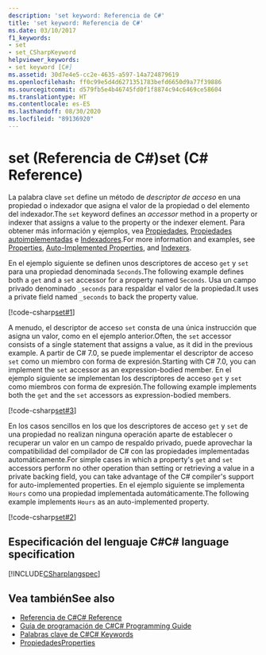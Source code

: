 ```yaml
---
description: 'set keyword: Referencia de C#'
title: 'set keyword: Referencia de C#'
ms.date: 03/10/2017
f1_keywords:
- set
- set_CSharpKeyword
helpviewer_keywords:
- set keyword [C#]
ms.assetid: 30d7e4e5-cc2e-4635-a597-14a724879619
ms.openlocfilehash: ff0c99e5d4d6271351783befd6650d9a77f39886
ms.sourcegitcommit: d579fb5e4b46745fd0f1f8874c94c6469ce58604
ms.translationtype: HT
ms.contentlocale: es-ES
ms.lasthandoff: 08/30/2020
ms.locfileid: "89136920"
---
```

# <a name="set-c-reference"></a><span data-ttu-id="46602-103">set (Referencia de C#)</span><span class="sxs-lookup"><span data-stu-id="46602-103">set (C# Reference)</span></span>

<span data-ttu-id="46602-104">La palabra clave `set` define un método de *descriptor de acceso* en una propiedad o indexador que asigna el valor de la propiedad o del elemento del indexador.</span><span class="sxs-lookup"><span data-stu-id="46602-104">The `set` keyword defines an *accessor* method in a property or indexer that assigns a value to the property or the indexer element.</span></span> <span data-ttu-id="46602-105">Para obtener más información y ejemplos, vea [Propiedades](../../programming-guide/classes-and-structs/properties.md), [Propiedades autoimplementadas](../../programming-guide/classes-and-structs/auto-implemented-properties.md) e [Indexadores](../../programming-guide/indexers/index.md).</span><span class="sxs-lookup"><span data-stu-id="46602-105">For more information and examples, see [Properties](../../programming-guide/classes-and-structs/properties.md), [Auto-Implemented Properties](../../programming-guide/classes-and-structs/auto-implemented-properties.md), and [Indexers](../../programming-guide/indexers/index.md).</span></span>

<span data-ttu-id="46602-106">En el ejemplo siguiente se definen unos descriptores de acceso `get` y `set` para una propiedad denominada `Seconds`.</span><span class="sxs-lookup"><span data-stu-id="46602-106">The following example defines both a `get` and a `set` accessor for a property named `Seconds`.</span></span> <span data-ttu-id="46602-107">Usa un campo privado denominado `_seconds` para respaldar el valor de la propiedad.</span><span class="sxs-lookup"><span data-stu-id="46602-107">It uses a private field named `_seconds` to back the property value.</span></span>

[!code-csharp[set#1](~/samples/snippets/csharp/language-reference/keywords/get/get-1.cs)]

<span data-ttu-id="46602-108">A menudo, el descriptor de acceso `set` consta de una única instrucción que asigna un valor, como en el ejemplo anterior.</span><span class="sxs-lookup"><span data-stu-id="46602-108">Often, the `set` accessor consists of a single statement that assigns a value, as it did in the previous example.</span></span> <span data-ttu-id="46602-109">A partir de C# 7.0, se puede implementar el descriptor de acceso `set` como un miembro con forma de expresión.</span><span class="sxs-lookup"><span data-stu-id="46602-109">Starting with C# 7.0, you can implement the `set` accessor as an expression-bodied member.</span></span> <span data-ttu-id="46602-110">En el ejemplo siguiente se implementan los descriptores de acceso `get` y `set` como miembros con forma de expresión.</span><span class="sxs-lookup"><span data-stu-id="46602-110">The following example implements both the `get` and the `set` accessors as expression-bodied members.</span></span>

[!code-csharp[set#3](~/samples/snippets/csharp/language-reference/keywords/get/get-3.cs)]
  
<span data-ttu-id="46602-111">En los casos sencillos en los que los descriptores de acceso `get` y `set` de una propiedad no realizan ninguna operación aparte de establecer o recuperar un valor en un campo de respaldo privado, puede aprovechar la compatibilidad del compilador de C# con las propiedades implementadas automáticamente.</span><span class="sxs-lookup"><span data-stu-id="46602-111">For simple cases in which a property's `get` and `set` accessors perform no other operation than setting or retrieving a value in a private backing field, you can take advantage of the C# compiler's support for auto-implemented properties.</span></span> <span data-ttu-id="46602-112">En el ejemplo siguiente se implementa `Hours` como una propiedad implementada automáticamente.</span><span class="sxs-lookup"><span data-stu-id="46602-112">The following example implements `Hours` as an auto-implemented property.</span></span>

[!code-csharp[set#2](~/samples/snippets/csharp/language-reference/keywords/get/get-2.cs)]
  
## <a name="c-language-specification"></a><span data-ttu-id="46602-113">Especificación del lenguaje C#</span><span class="sxs-lookup"><span data-stu-id="46602-113">C# language specification</span></span>

[!INCLUDE[CSharplangspec](~/includes/csharplangspec-md.md)]

## <a name="see-also"></a><span data-ttu-id="46602-114">Vea también</span><span class="sxs-lookup"><span data-stu-id="46602-114">See also</span></span>

- [<span data-ttu-id="46602-115">Referencia de C#</span><span class="sxs-lookup"><span data-stu-id="46602-115">C# Reference</span></span>](../index.md)
- [<span data-ttu-id="46602-116">Guía de programación de C#</span><span class="sxs-lookup"><span data-stu-id="46602-116">C# Programming Guide</span></span>](../../programming-guide/index.md)
- [<span data-ttu-id="46602-117">Palabras clave de C#</span><span class="sxs-lookup"><span data-stu-id="46602-117">C# Keywords</span></span>](index.md)
- [<span data-ttu-id="46602-118">Propiedades</span><span class="sxs-lookup"><span data-stu-id="46602-118">Properties</span></span>](../../programming-guide/classes-and-structs/properties.md)
